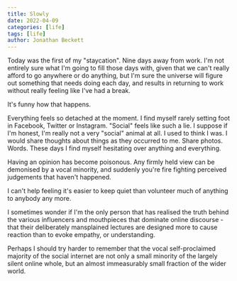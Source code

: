 ```yaml
---
title: Slowly
date: 2022-04-09
categories: [life]
tags: [life]
author: Jonathan Beckett
---
```


Today was the first of my "staycation". Nine days away from work. I'm not entirely sure what I'm going to fill those days with, given that we can't really afford to go anywhere or do anything, but I'm sure the universe will figure out something that needs doing each day, and results in returning to work without really feeling like I've had a break.

It's funny how that happens.

Everything feels so detached at the moment. I find myself rarely setting foot in Facebook, Twitter or Instagram. "Social" feels like such a lie. I suppose if I'm honest, I'm really not a very "social" animal at all. I used to think I was. I would share thoughts about things as they occurred to me. Share photos. Words. These days I find myself hesitating over anything and everything.

Having an opinion has become poisonous. Any firmly held view can be demonised by a vocal minority, and suddenly you're fire fighting perceived judgements that haven't happened.

I can't help feeling it's easier to keep quiet than volunteer much of anything to anybody any more.

I sometimes wonder if I'm the only person that has realised the truth behind the various influencers and mouthpieces that dominate online discourse - that their deliberately mansplained lectures are designed more to cause reaction than to evoke empathy, or understanding.

Perhaps I should try harder to remember that the vocal self-proclaimed majority of the social internet are not only a small minority of the largely silent online whole, but an almost immeasurably small fraction of the wider world.